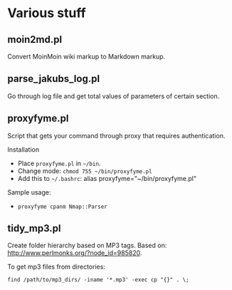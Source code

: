 Various stuff
=============

moin2md.pl
-----------
Convert MoinMoin wiki markup to Markdown markup.

parse_jakubs_log.pl
-------------------
Go through log file and get total values of parameters of certain section.

proxyfyme.pl
------------
Script that gets your command through proxy that requires authentication.

Installation
 * Place `proxyfyme.pl` in `~/bin`.
 * Change mode: `chmod 755 ~/bin/proxyfyme.pl`
 * Add this to `~/.bashrc`: alias proxyfyme="~/bin/proxyfyme.pl"

Sample usage:
 * `proxyfyme cpanm Nmap::Parser`

tidy_mp3.pl
-----------
Create folder hierarchy based on MP3 tags. Based on: http://www.perlmonks.org/?node_id=985820.

To get mp3 files from directories:

    find /path/to/mp3_dirs/ -iname '*.mp3' -exec cp "{}" . \;
